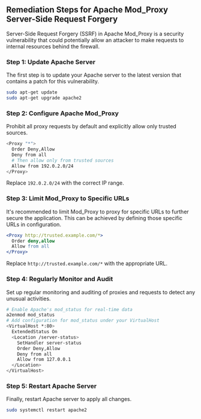 

## Remediation Steps for Apache Mod_Proxy Server-Side Request Forgery
Server-Side Request Forgery (SSRF) in Apache Mod_Proxy is a security vulnerability that could potentially allow an attacker to make requests to internal resources behind the firewall.

### Step 1: Update Apache Server
The first step is to update your Apache server to the latest version that contains a patch for this vulnerability.
```bash
sudo apt-get update
sudo apt-get upgrade apache2
```
### Step 2: Configure Apache Mod_Proxy
Prohibit all proxy requests by default and explicitly allow only trusted sources.
```bash
<Proxy "*">
  Order Deny,Allow
  Deny from all
  # Then allow only from trusted sources
  Allow from 192.0.2.0/24
</Proxy>
```
Replace `192.0.2.0/24` with the correct IP range.

### Step 3: Limit Mod_Proxy to Specific URLs
It's recommended to limit Mod_Proxy to proxy for specific URLs to further secure the application. This can be achieved by defining those specific URLs in configuration.
```apache
<Proxy http://trusted.example.com/*>
  Order deny,allow
  Allow from all
</Proxy>
```
Replace `http://trusted.example.com/*` with the appropriate URL.

### Step 4: Regularly Monitor and Audit
Set up regular monitoring and auditing of proxies and requests to detect any unusual activities.
```bash
# Enable Apache's mod_status for real-time data
a2enmod mod_status
# Add configuration for mod_status under your VirtualHost
<VirtualHost *:80>
  ExtendedStatus On
  <Location /server-status>
    SetHandler server-status
    Order Deny,Allow
    Deny from all
    Allow from 127.0.0.1
  </Location>
</VirtualHost>
```
### Step 5: Restart Apache Server
Finally, restart Apache server to apply all changes.
```bash
sudo systemctl restart apache2
```